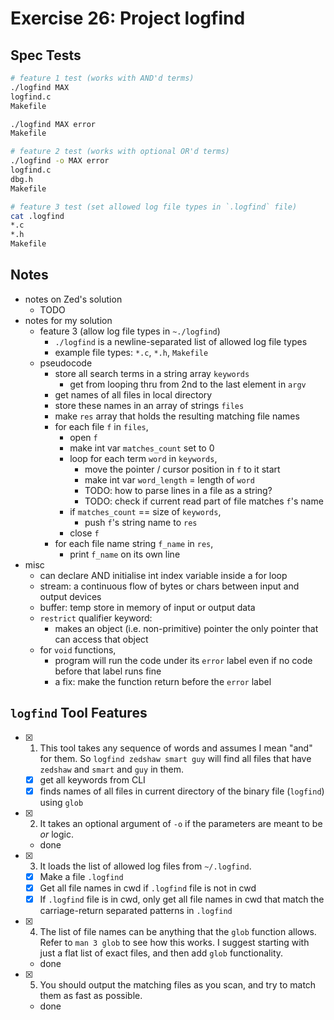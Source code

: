 # Exercise 26: Project logfind

## Spec Tests

```bash
# feature 1 test (works with AND'd terms)
./logfind MAX
logfind.c
Makefile

./logfind MAX error
Makefile

# feature 2 test (works with optional OR'd terms)
./logfind -o MAX error
logfind.c
dbg.h
Makefile

# feature 3 test (set allowed log file types in `.logfind` file)
cat .logfind
*.c
*.h
Makefile
```

## Notes

- notes on Zed's solution
  - TODO
- notes for my solution
  - feature 3 (allow log file types in `~./logfind`)
    - `./logfind` is a newline-separated list of allowed log file types
    - example file types: `*.c`, `*.h`, `Makefile`
  - pseudocode
    - store all search terms in a string array `keywords`
      - get from looping thru from 2nd to the last element in `argv`
    - get names of all files in local directory
    - store these names in an array of strings `files`
    - make `res` array that holds the resulting matching file names
    - for each file `f` in `files`,
      - open `f`
      - make int var `matches_count` set to 0
      - loop for each term `word` in `keywords`,
        - move the pointer / cursor position in `f` to it start
        - make int var `word_length` = length of `word`
        - TODO: how to parse lines in a file as a string?
        - TODO: check if current read part of file matches `f`'s name
      - if `matches_count` == size of `keywords`,
        - push `f`'s string name to `res`
      - close `f`
    - for each file name string `f_name` in `res`,
      - print `f_name` on its own line
- misc
  - can declare AND initialise int index variable inside a for loop
  - stream: a continuous flow of bytes or chars between input and output devices
  - buffer: temp store in memory of input or output data
  - `restrict` qualifier keyword:
    - makes an object (i.e. non-primitive) pointer the only pointer that can access that object
  - for `void` functions,
    - program will run the code under its `error` label even if no code before that label runs fine
    - a fix: make the function return before the `error` label

## `logfind` Tool Features

- [x] 1. This tool takes any sequence of words and assumes I mean "and" for them. So `logfind zedshaw smart guy` will find all files that have `zedshaw` and `smart` and `guy` in them.
  - [x] get all keywords from CLI
  - [x] finds names of all files in current directory of the binary file (`logfind`) using `glob`
- [x] 2. It takes an optional argument of `-o` if the parameters are meant to be _or_ logic.
  - done
- [x] 3. It loads the list of allowed log files from `~/.logfind`.
  - [x] Make a file `.logfind`
  - [x] Get all file names in cwd if `.logfind` file is not in cwd
  - [x] If `.logfind` file is in cwd, only get all file names in cwd that match the carriage-return separated patterns in `.logfind`
- [x] 4. The list of file names can be anything that the `glob` function allows. Refer to `man 3 glob` to see how this works. I suggest starting with just a flat list of exact files, and then add `glob` functionality.
  - done
- [x] 5. You should output the matching files as you scan, and try to match them as fast as possible.
  - done

